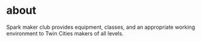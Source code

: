 # about
Spark maker club provides equipment, classes, and an appropriate working environment to Twin Cities makers of all levels.
